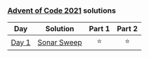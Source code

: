 ### [Advent of Code 2021](https://adventofcode.com/) solutions

|                     Day                      | Solution                                                                         | Part 1 | Part 2 |
|:--------------------------------------------:|----------------------------------------------------------------------------------|:------:|:------:|
| [Day 1](https://adventofcode.com/2021/day/1) | [Sonar Sweep](https://github.com/baalique/advent_of_code_2021/tree/master/day01) |   ⭐    |   ⭐    |
